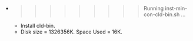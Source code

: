 * >>>>>>>>> Running inst-min-con-cld-bin.sh ...
  * Install cld-bin.
  * Disk size = 1326356K. Space Used = 16K.
